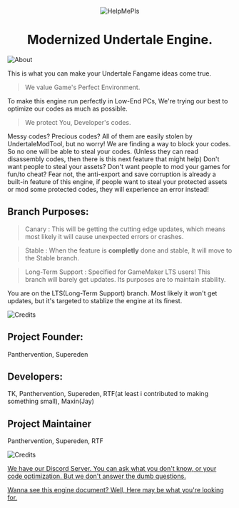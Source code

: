 <p align="center">
  <img src="https://user-images.githubusercontent.com/83257329/226114457-a8702e87-0f37-46a4-8b09-f43b12e9511f.png" alt="HelpMePls">
</p>
<h1 align="center">Modernized Undertale Engine.</h1>
<p align="center">
</p>

![About](https://user-images.githubusercontent.com/83257329/226114468-3823b116-01ae-4941-be38-c6683bd428ea.png)

This is what you can make your Undertale Fangame ideas come true.

> We value Game's Perfect Environment.

To make this engine run perfectly in Low-End PCs, We're trying our best to optimize our codes as much as possible.

> We protect You, Developer's codes.

Messy codes? Precious codes? All of them are easily stolen by UndertaleModTool, but no worry!
We are finding a way to block your codes. So no one will be able to steal your codes. (Unless they can read disassembly codes, then there is this next feature that might help)
Don't want people to steal your assets? Don't want people to mod your games for fun/to cheat?
Fear not, the anti-export and save corruption is already a built-in feature of this engine, if people want to steal your protected assets or mod some protected codes, they will experience an error instead!

## Branch Purposes:

> Canary : This will be getting the cutting edge updates, which means most likely it will cause unexpected errors or crashes.

> Stable : When the feature is **completly** done and stable, It will move to the Stable branch.

> Long-Term Support : Specified for GameMaker LTS users! This branch will barely get updates. Its purposes are to maintain stability.

You are on the LTS(Long-Term Support) branch. Most likely it won't get updates, but it's targeted to stablize the engine at its finest.

![Credits](https://user-images.githubusercontent.com/83257329/226114492-749f7f25-9780-4a28-80b2-1bb4bad86e22.png)

## Project Founder:
Panthervention, Supereden

## Developers:
TK, Panthervention, Supereden, RTF(at least i contributed to making something small), Maxin(Jay)

## Project Maintainer
Panthervention, Supereden, RTF

![Credits](https://user-images.githubusercontent.com/83257329/226114582-7fd89d9b-9735-4c2a-9440-4f7df160ff26.png)

[We have our Discord Server. You can ask what you don't know, or your code optimization. But we don't answer the dumb questions.](https://discord.gg/X8N5jkbeZs)

[Wanna see this engine document? Well, Here may be what you're looking for.](https://docs.google.com/document/d/1PxeJxLadrUCBvG7DbQhDqAS7m8n5o21E8o8JhcnuDWI/edit#)
